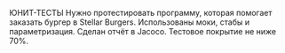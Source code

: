 ЮНИТ-ТЕСТЫ
Нужно протестировать программу, которая помогает заказать бургер в Stellar Burgers. 
Использованы моки, стабы и параметризация.
Сделан отчёт в Jacoco. Тестовое покрытие не ниже 70%.
